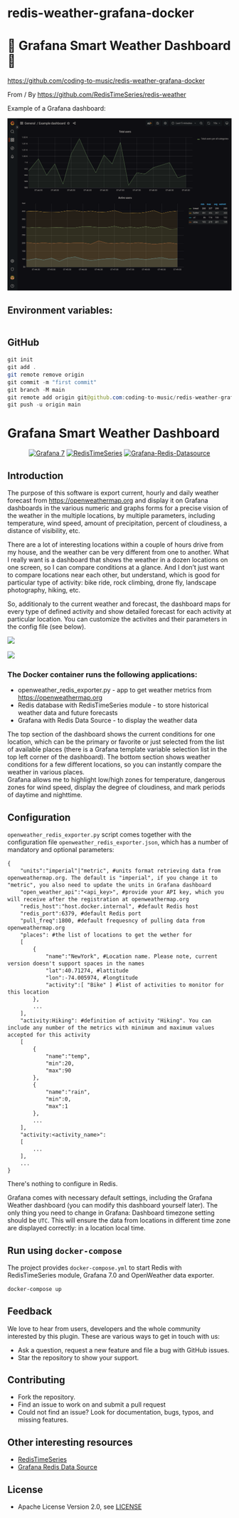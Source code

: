 # redis-weather-grafana-docker

# 🚀 Grafana Smart Weather Dashboard 🚀

https://github.com/coding-to-music/redis-weather-grafana-docker

From / By https://github.com/RedisTimeSeries/redis-weather

Example of a Grafana dashboard:

![Grafana screenshot](https://github.com/coding-to-music/grafana-prometheus-node-js-example/blob/main/images/example-dashboard.png?raw=true)

## Environment variables:

```java

```

## GitHub

```java
git init
git add .
git remote remove origin
git commit -m "first commit"
git branch -M main
git remote add origin git@github.com:coding-to-music/redis-weather-grafana-docker.git
git push -u origin main
```

# Grafana Smart Weather Dashboard

<div id="badges" align="center">

[![Grafana 7](https://img.shields.io/badge/Grafana-7-blue)](https://www.grafana.com)
[![RedisTimeSeries](https://img.shields.io/badge/RedisTimeSeries-inspired-yellowgreen)](https://oss.redislabs.com/redistimeseries/)
[![Grafana-Redis-Datasource](https://img.shields.io/badge/GrafanaRedisDatasource-integrated-yellow)](https://github.com/RedisTimeSeries/grafana-redis-datasource)

</div>

## Introduction

The purpose of this software is export current, hourly and daily weather forecast from https://openweathermap.org and display it on Grafana dashboards in the various numeric and graphs forms for a precise vision of the weather in the multiple locations, by multiple parameters, including temperature, wind speed, amount of precipitation, percent of cloudiness, a distance of visibility, etc.

There are a lot of interesting locations within a couple of hours drive from my house, and the weather can be very different from one to another. What I really want is a dashboard that shows the weather in a dozen locations on one screen, so I can compare conditions at a glance. And I don’t just want to compare locations near each other, but understand, which is good for particular type of activity: bike ride, rock climbing, drone fly, landscape photography, hiking, etc.

So, additionaly to the current weather and forecast, the dashboard maps for every type of defined activity and show detailed forecast for each activity at particular location. You can customize the activites and their parameters in the config file (see below).

![](images/main_screen_shot.png)

![](images/activity_maps.png)

### The Docker container runs the following applications:

- openweather_redis_exporter.py - app to get weather metrics from https://openweathermap.org
- Redis database with RedisTimeSeries module - to store historical weather data and future forecasts
- Grafana with Redis Data Source - to display the weather data

The top section of the dashboard shows the current conditions for one location, which can be the primary or favorite or just selected from the list of available places (there is a Grafana template variable selection list in the top left corner of the dashboard). The bottom section shows weather conditions for a few different locations, so you can instantly compare the weather in various places.  
Grafana allows me to highlight low/high zones for temperature, dangerous zones for wind speed, display the degree of cloudiness, and mark periods of daytime and nighttime.

## Configuration

`openweather_redis_exporter.py` script comes together with the configuration file `openweather_redis_exporter.json`, which has a number of mandatory and optional parameters:

```
{
	"units":"imperial"|"metric", #units format retrieving data from openweathermap.org. The default is "imperial", if you change it to "metric", you also need to update the units in Grafana dashboard
	"open_weather_api":"<api_key>", #provide your API key, which you will receive after the registration at openweathermap.org
	"redis_host":"host.docker.internal", #default Redis host
	"redis_port":6379, #default Redis port
	"pull_freq":1800, #default frequesncy of pulling data from openweathermap.org
	"places": #the list of locations to get the wether for
	[
		{
		    "name":"NewYork", #Location name. Please note, current version doesn't support spaces in the names
		    "lat":40.71274, #lattitude
		    "lon":-74.005974, #longtitude
		    "activity":[ "Bike" ] #list of activities to monitor for this location
		},
		...
	],
	"activity:Hiking": #definition of activity "Hiking". You can include any number of the metrics with minimum and maximum values accepted for this activity
    [
        {
            "name":"temp",
            "min":20,
            "max":90
        },
        {
            "name":"rain",
            "min":0,
            "max":1
        },
		...
    ],
	"activity:<activity_name>":
    [
		...
    ],
	...
}
```

There's nothing to configure in Redis.

Grafana comes with necessary default settings, including the Grafana Weather dashboard (you can modify this dashboard yourself later). The only thing you need to change in Grafana: Dashboard timezone setting should be `UTC`. This will ensure the data from locations in different time zone are displayed correctly: in a location local time.

## Run using `docker-compose`

The project provides `docker-compose.yml` to start Redis with RedisTimeSeries module, Grafana 7.0 and OpenWeather data exporter.

```bash
docker-compose up
```

## Feedback

We love to hear from users, developers and the whole community interested by this plugin. These are various ways to get in touch with us:

- Ask a question, request a new feature and file a bug with GitHub issues.
- Star the repository to show your support.

## Contributing

- Fork the repository.
- Find an issue to work on and submit a pull request
- Could not find an issue? Look for documentation, bugs, typos, and missing features.

## Other interesting resources

- [RedisTimeSeries](https://oss.redislabs.com/redistimeseries/)
- [Grafana Redis Data Source](https://grafana.com/grafana/plugins/redis-datasource)

## License

- Apache License Version 2.0, see [LICENSE](LICENSE)
